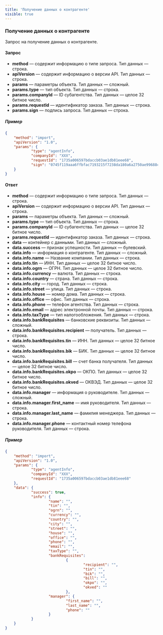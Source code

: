 ```yaml
---
title: 'Получение данных о контрагенте'
visible: true
---
```


### Получение данных о контрагенте

Запрос на получение данных о контрагенте.

#### Запрос

-   **method** — содержит информацию о типе запроса. Тип данных — строка.
-   **apiVersion** — содержит информацию о версии API. Тип данных — строка. 
-   **params** — параметры объекта. Тип данных — сложный.
-   **params.type** — тип объекта. Тип данных — строка.
-   **params.companyId** — ID субагентства. Тип данных — целое 32 битное число. 
-   **params.requestId** — идентификатор заказа. Тип данных — строка.
-   **params.sign** — подпись запроса. Тип данных — строка.

##### Пример
```json
{
    "method": "import",
    "apiVersion": "1.0",
    "params": {
        	"type": "agentInfo",
        	"companyId": "XXX",
        	"requestId": "1735a006597bdaccb03ae1db81eee68",
        	"sign": "0745f119aaa6ffbfac7193215f7238da180a6a2750ae99688ce7b53cdbbb48b9"
    }
}
```

#### Ответ

-   **method** — содержит информацию о типе запроса. Тип данных — строка.
-   **apiVersion** — содержит информацию о версии API. Тип данных — строка. 
-   **params** — параметры объекта. Тип данных — сложный.
-   **params.type** — тип объекта. Тип данных — строка.
-   **params.companyId** — ID субагентства. Тип данных — целое 32 битное число.
-   **params.requestId** — идентификатор заказа. Тип данных — строка.
-   **data** — контейнер с данными. Тип данных — сложный. 
-   **data.success** — признак успешности. Тип данных — булевский.
-   **data.info** — информация о контрагенте. Тип данных — сложный.
-   **data.info.name** — Название компании. Тип данных — строка.
-   **data.info.tin** — ИНН. Тип данных — целое 32 битное число.
-   **data.info.ogrn** — ОГРН.  Тип данных — целое 32 битное число.
-   **data.info.currency** — валюта. Тип данных — строка.
-   **data.info.country** — страна. Тип данных — строка.
-   **data.info.city** — город. Тип данных — строка.
-   **data.info.street** — улица.  Тип данных — строка.
-   **data.info.house** — номер дома.  Тип данных — строка.
-   **data.info.office** — офис. Тип данных — строка.
-   **data.info.phone** — телефон агентства. Тип данных — строка.
-   **data.info.email** — адрес электронной почты. Тип данных — строка.
-   **data.info.taxType** — тип налогообложения. Тип данных — строка.
-   **data.info.bankRequisites** — банковские реквизиты. Тип данных — сложный.
-   **data.info.bankRequisites.recipient** — получатель. Тип данных — строка.
-   **data.info.bankRequisites.tin** — ИНН. Тип данных — целое 32 битное число.
-   **data.info.bankRequisites.bik** — БИК. Тип данных — целое 32 битное число.
-   **data.info.bankRequisites.bill** — счет банка получателя. Тип данных — целое 32 битное число.
-   **data.info.bankRequisites.okpo** — ОКПО. Тип данных — целое 32 битное число.
-   **data.info.bankRequisites.okved** — ОКВЭД. Тип данных — целое 32 битное число.
-   **data.info.manager** — информация о руководителе. Тип данных — сложный.
-   **data.info.manager.first_name** — имя руководителя. Тип данных — строка.
-   **data.info.manager.last_name** — фамилия менеджера. Тип данных — строка.
-   **data.info.manager.phone** — контактный номер телефона руководителя. Тип данных — строка.

##### Пример
```json
{
    "method": "import",
    "apiVersion": "1.0",
    "params": {
        	"type": "agentInfo",
        	"companyId": "XXX",
        	"requestId": "1735a006597bdaccb03ae1db81eee68"
    },
    "data": {
        	"success": true,
        	"info": {
                	"name": "",
                	"tin": "",
                	"ogrn": "",
                	"currency": "",
                	"country": "",
                	"city": "",
                	"street": "",
                	"house": "",
                	"office": "",
                	"phone": "",
                	"email": "",
                	"taxType": "",
                	"bankRequisites":
                        	{
                                	"recipient": "",
                                	"tin": "",
                                	"bik": "",
                                	"bill": "",
                                	"okpo": "",
                                	"okved": ""
                        	},
                	"manager": {
                        	"first_name": "",
                        	"last_name": "",
                        	"phone": ""
                	}
        	}
    }
}
```
